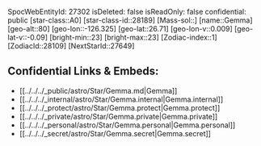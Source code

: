 ﻿---
location: [26.71,126.325,80]
type: Star
tags:
- astro/Star

---
SpocWebEntityId: 27302
isDeleted: false
isReadOnly: false
confidential: public
[star-class::A0]
[star-class-id::28189]
[Mass-sol::]
[name::Gemma]
[geo-alt::80]
[geo-lon::-126.325]
[geo-lat::26.71]
[geo-lon-v::0.009]
[geo-lat-v::-0.09]
[bright-min::23]
[bright-max::23]
[Zodiac-index::1]
[ZodiacId::28109]
[NextStarId::27649]



## Confidential Links & Embeds: 
- [[../../../_public/astro/Star/Gemma.md|Gemma]] 
- [[../../../_internal/astro/Star/Gemma.internal|Gemma.internal]] 
- [[../../../_protect/astro/Star/Gemma.protect|Gemma.protect]] 
- [[../../../_private/astro/Star/Gemma.private|Gemma.private]] 
- [[../../../_personal/astro/Star/Gemma.personal|Gemma.personal]] 
- [[../../../_secret/astro/Star/Gemma.secret|Gemma.secret]]

